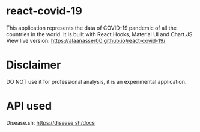 # react-covid-19
This application represents the data of COVID-19 pandemic of all the countries in the world. It is built with React Hooks, Material UI and Chart.JS.
View live version: https://alaanasser00.github.io/react-covid-19/

# Disclaimer
DO NOT use it for professional analysis, it is an experimental application.

# API used
Disease.sh: https://disease.sh/docs
